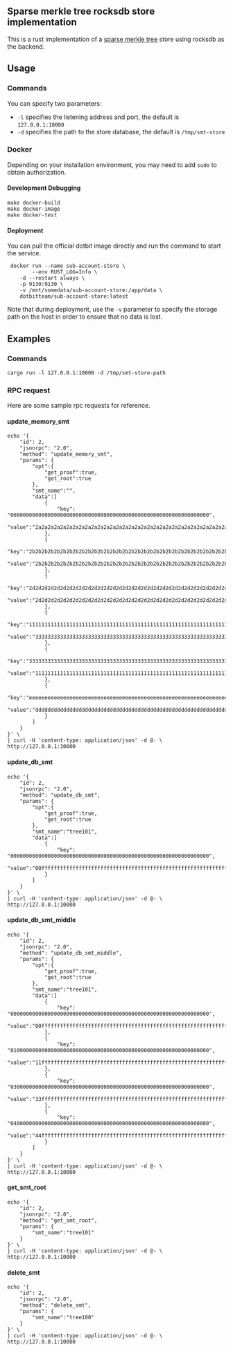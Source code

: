 ## Sparse merkle tree rocksdb store implementation
This is a rust implementation of a [sparse merkle tree](https://github.com/nervosnetwork/sparse-merkle-tree) store using rocksdb as the backend.

## Usage
### Commands
You can specify two parameters:
* `-l` specifies the listening address and port, the default is `127.0.0.1:10000`
* `-d` specifies the path to the store database, the default is `/tmp/smt-store`
### Docker
Depending on your installation environment, you may need to add `sudo` to obtain authorization.
#### Development Debugging
```shell
make docker-build
make docker-image
make docker-test
```

#### Deployment 
You can pull the official dotbit image directly and run the command to start the service.
```shell
 docker run --name sub-account-store \
        --env RUST_LOG=Info \
	-d --restart always \
	-p 9130:9130 \
	-v /mnt/somedata/sub-account-store:/app/data \
	dotbitteam/sub-account-store:latest
```
Note that during deployment, use the `-v` parameter to specify the storage path on the host in order to ensure that no data is lost.

## Examples

### Commands
```
cargo run -l 127.0.0.1:10000 -d /tmp/smt-store-path
```
### RPC request
Here are some sample rpc requests for reference.

#### update_memory_smt

```
echo '{
    "id": 2,
    "jsonrpc": "2.0",
    "method": "update_memory_smt",
    "params": {
        "opt":{
            "get_proof":true,
            "get_root":true
        },
        "smt_name":"",
        "data":[
            {
                "key":  "0000000000000000000000000000000000000000000000000000000000000000",
                "value":"2a2a2a2a2a2a2a2a2a2a2a2a2a2a2a2a2a2a2a2a2a2a2a2a2a2a2a2a2a2a2a2a"
            },
            {
                "key":"2b2b2b2b2b2b2b2b2b2b2b2b2b2b2b2b2b2b2b2b2b2b2b2b2b2b2b2b2b2b2b2b",
                "value":"2b2b2b2b2b2b2b2b2b2b2b2b2b2b2b2b2b2b2b2b2b2b2b2b2b2b2b2b2b2b2b2b"
            },
            {
                "key":"2d2d2d2d2d2d2d2d2d2d2d2d2d2d2d2d2d2d2d2d2d2d2d2d2d2d2d2d2d2d2d2d",
                "value":"2d2d2d2d2d2d2d2d2d2d2d2d2d2d2d2d2d2d2d2d2d2d2d2d2d2d2d2d2d2d2d2d"
            },
            {
                "key":"1111111111111111111111111111111111111111111111111111111111111111",
                "value":"3333333333333333333333333333333333333333333333333333333333333333"
            },
            {
                "key":"3333333333333333333333333333333333333333333333333333333333333333",
                "value":"1111111111111111111111111111111111111111111111111111111111111111"
            },
            {
                "key":"eeeeeeeeeeeeeeeeeeeeeeeeeeeeeeeeeeeeeeeeeeeeeeeeeeeeeeeeeeeeeeee",
                "value":"dddddddddddddddddddddddddddddddddddddddddddddddddddddddddddddddd"
            }
        ]
    }
}' \
| curl -H 'content-type: application/json' -d @- \
http://127.0.0.1:10000
```

#### update_db_smt

```
echo '{
    "id": 2,
    "jsonrpc": "2.0",
    "method": "update_db_smt",
    "params": {
        "opt":{
            "get_proof":true,
            "get_root":true
        },
        "smt_name":"tree101",
        "data":[
            {
                "key":  "0000000000000000000000000000000000000000000000000000000000000000",
                "value":"00ffffffffffffffffffffffffffffffffffffffffffffffffffffffffffffff"
            }
        ]
    }
}' \
| curl -H 'content-type: application/json' -d @- \
http://127.0.0.1:10000
```

#### update_db_smt_middle
```shell
echo '{
    "id": 2,
    "jsonrpc": "2.0",
    "method": "update_db_smt_middle",
    "params": {
        "opt":{
            "get_proof":true,
            "get_root":true
        },
        "smt_name":"tree101",
        "data":[
            {
                "key":  "0000000000000000000000000000000000000000000000000000000000000000",
                "value":"00ffffffffffffffffffffffffffffffffffffffffffffffffffffffffffffff"
            },
            {
                "key":  "0100000000000000000000000000000000000000000000000000000000000000",
                "value":"11ffffffffffffffffffffffffffffffffffffffffffffffffffffffffffffff"
            },
            {
                "key":  "0300000000000000000000000000000000000000000000000000000000000000",
                "value":"33ffffffffffffffffffffffffffffffffffffffffffffffffffffffffffffff"
            },
            {
                "key":  "0400000000000000000000000000000000000000000000000000000000000000",
                "value":"44ffffffffffffffffffffffffffffffffffffffffffffffffffffffffffffff"
            }
        ]
    }
}' \
| curl -H 'content-type: application/json' -d @- \
http://127.0.0.1:10000
```
#### get_smt_root

```shell
echo '{
    "id": 2,
    "jsonrpc": "2.0",
    "method": "get_smt_root",
    "params": {
        "smt_name":"tree101"
    }
}' \
| curl -H 'content-type: application/json' -d @- \
http://127.0.0.1:10000
```

#### delete_smt

```shell
echo '{
    "id": 2,
    "jsonrpc": "2.0",
    "method": "delete_smt",
    "params": {
        "smt_name":"tree100"
    }
}' \
| curl -H 'content-type: application/json' -d @- \
http://127.0.0.1:10000
```

